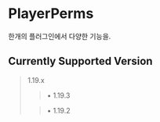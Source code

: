 # PlayerPerms
한개의 플러그인에서 다양한 기능을.

## Currently Supported Version
>1.19.x
> > • 1.19.3
>
> > • 1.19.2